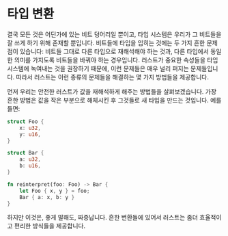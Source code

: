 # 타입 변환

결국 모든 것은 어딘가에 있는 비트 덩어리일 뿐이고, 타입 시스템은 우리가 그 비트들을 잘 쓰게 하기 위해 존재할 뿐입니다. 비트들에 타입을 입히는 것에는 두 가지 흔한 문제점이 있습니다: 비트들 그대로 다른 타입으로 재해석해야 하는 것과, 다른 타입에서 동일한 의미를 가지도록 비트들을 바꿔야 하는 경우입니다. 
러스트가 중요한 속성들을 타입 시스템에 녹여내는 것을 권장하기 때문에, 이런 문제들은 매우 널리 퍼지는 문제들입니다. 따라서 러스트는 이런 종류의 문제들을 해결하는 몇 가지 방법들을 제공합니다.

먼저 우리는 안전한 러스트가 값을 재해석하게 해주는 방법들을 살펴보겠습니다. 가장 흔한 방법은 값을 작은 부분으로 해체시킨 후 그것들로 새 타입을 만드는 것입니다. 예를 들면:

```rust
struct Foo {
    x: u32,
    y: u16,
}

struct Bar {
    a: u32,
    b: u16,
}

fn reinterpret(foo: Foo) -> Bar {
    let Foo { x, y } = foo;
    Bar { a: x, b: y }
}
```

하지만 이것은, 좋게 말해도, 짜증납니다. 흔한 변환들에 있어서 러스트는 좀더 효율적이고 편리한 방식들을 제공합니다.
